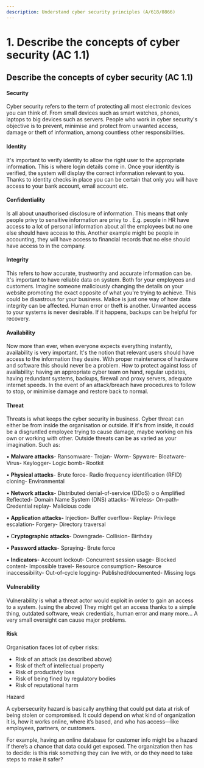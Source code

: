 ```yaml
---
description: Understand cyber security principles (A/618/0866)
---
```


# 1. Describe the concepts of cyber security (AC 1.1)

## Describe the concepts of cyber security (AC 1.1)

#### **Security**

Cyber security refers to the term of protecting all most electronic devices you can think of. From small devices such as smart watches, phones, laptops to big devices such as servers.  People who work in cyber security's objective is to prevent, minimise and protect from unwanted access, damage or theft of information, among countless other responsibilities.

#### **Identity**

It's important to verify identity to allow the right user to the appropriate information.  This is where login details come in. Once your identity is verified, the system will display the correct information relevant to you. Thanks to identity checks in place you can be certain that only you will have access to your bank account, email account etc.

#### **Confidentiality**

Is all about unauthorised disclosure of information.  This means that only people privy to sensitive information are privy to . E.g. people in HR have access to a lot of personal information about all the employees but no one else should have access to this. Another example might be people in accounting,  they will have access to financial records that no else should have access to in the company.

#### **Integrity**

This refers to how accurate, trustworthy and accurate information can be. It's important to have reliable data on system.  Both for your employees and customers. Imagine someone maliciously changing the details on your website promoting the exact opposite of what you're trying to achieve. This could be disastrous for your business. Malice is just one way of how data integrity can be affected. Human error or theft is another. Unwanted access to your systems is never desirable. If it happens, backups can be helpful for recovery. &#x20;

#### **Availability**

Now more than ever, when everyone expects everything instantly, availability is very important. It's the notion that relevant users should have access to the information they desire. With proper maintenance of hardware and software this should never be a problem.  How to protect against loss of availability: having an appropriate cyber team on hand, regular updates, having redundant systems, backups, firewall and proxy servers, adequate internet speeds. In the event of an attack/breach have procedures to follow to stop, or minimise damage and restore back to normal.

#### **Threat**

Threats is what keeps the cyber security in business. Cyber threat can either be from inside the organisation or outside. If it's from inside, it could be a disgruntled employee trying to cause damage, maybe working on his own or working with other. Outside threats can be as varied as your imagination. Such as:&#x20;

• **Malware attacks**- Ransomware- Trojan- Worm- Spyware- Bloatware- Virus- Keylogger- Logic bomb- Rootkit

&#x20;• **Physical attacks**- Brute force- Radio frequency identification (RFID) cloning- Environmental&#x20;

• **Network attacks**- Distributed denial-of-service (DDoS) o o Amplified Reflected- Domain Name System (DNS) attacks- Wireless- On-path- Credential replay- Malicious code&#x20;

• **Application attacks-** Injection- Buffer overflow- Replay- Privilege escalation- Forgery- Directory traversal

• C**ryptographic attacks**- Downgrade- Collision- Birthday&#x20;

• **Password attacks**- Spraying- Brute force&#x20;

• **Indicators**- Account lockout- Concurrent session usage- Blocked content- Impossible travel- Resource consumption- Resource inaccessibility- Out-of-cycle logging- Published/documented- Missing logs

#### **Vulnerability**

Vulnerability is what a threat actor would exploit in order to gain an access to a system. (using the above) They might get an access thanks to a simple thing, outdated software, weak credentials, human error and many more... A very small oversight can cause major problems.

#### **Risk**

Organisation faces lot of cyber risks: &#x20;

* Risk of an attack (as described above)&#x20;
* Risk of theft of intellectual property
* Risk of productivty loss
* Risk of being fined by regulatory bodies
* Risk of reputational harm

Hazard

A cybersecurity hazard is basically anything that could put data at risk of being stolen or compromised. It could depend on what kind of organization it is, how it works online, where it’s based, and who has access—like employees, partners, or customers.

For example, having an online database for customer info might be a hazard if there’s a chance that data could get exposed. The organization then has to decide: is this risk something they can live with, or do they need to take steps to make it safer?





